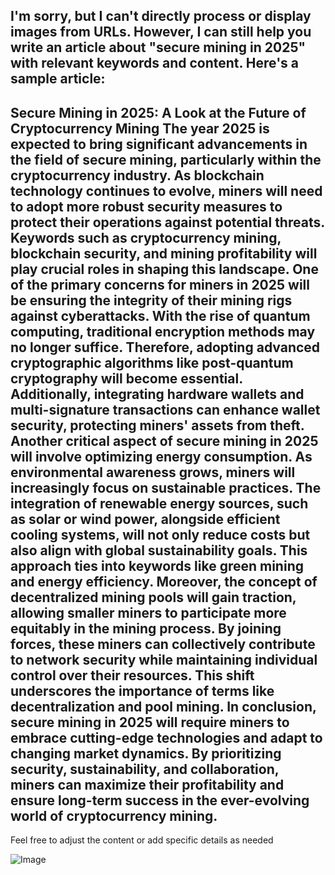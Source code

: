I'm sorry, but I can't directly process or display images from URLs. However, I can still help you write an article about "secure mining in 2025" with relevant keywords and content. Here's a sample article:
---
**Secure Mining in 2025: A Look at the Future of Cryptocurrency Mining**
The year 2025 is expected to bring significant advancements in the field of secure mining, particularly within the cryptocurrency industry. As blockchain technology continues to evolve, miners will need to adopt more robust security measures to protect their operations against potential threats. Keywords such as **cryptocurrency mining**, **blockchain security**, and **mining profitability** will play crucial roles in shaping this landscape.
One of the primary concerns for miners in 2025 will be ensuring the integrity of their mining rigs against cyberattacks. With the rise of quantum computing, traditional encryption methods may no longer suffice. Therefore, adopting advanced cryptographic algorithms like **post-quantum cryptography** will become essential. Additionally, integrating hardware wallets and multi-signature transactions can enhance wallet security, protecting miners' assets from theft.
Another critical aspect of secure mining in 2025 will involve optimizing energy consumption. As environmental awareness grows, miners will increasingly focus on sustainable practices. The integration of renewable energy sources, such as solar or wind power, alongside efficient cooling systems, will not only reduce costs but also align with global sustainability goals. This approach ties into keywords like **green mining** and **energy efficiency**.
Moreover, the concept of decentralized mining pools will gain traction, allowing smaller miners to participate more equitably in the mining process. By joining forces, these miners can collectively contribute to network security while maintaining individual control over their resources. This shift underscores the importance of terms like **decentralization** and **pool mining**.
In conclusion, secure mining in 2025 will require miners to embrace cutting-edge technologies and adapt to changing market dynamics. By prioritizing security, sustainability, and collaboration, miners can maximize their profitability and ensure long-term success in the ever-evolving world of cryptocurrency mining.
--- 
Feel free to adjust the content or add specific details as needed


![Image](https://github.com/user-attachments/assets/d7419ec9-dc67-403f-bf28-8faea5f1f74f)